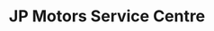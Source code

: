 ---
title: "JP Motors Service Centre"
url: /burlington/jp-motors-service-centre/
shop: Autowerkstatt
---